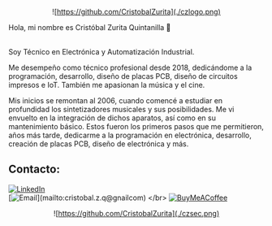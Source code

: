 <div style="text-align: center;">
  
![https://github.com/CristobalZurita](./czlogo.png)
</div>

Hola, mi nombre es Cristóbal Zurita Quintanilla 👋 [<i class="fi fi-rr-drum"></i>](https://www.flaticon.com/)

<br>
Soy Técnico en Electrónica y Automatización Industrial.

Me desempeño como técnico profesional desde 2018, dedicándome a la programación, desarrollo, diseño de placas PCB, diseño de circuitos impresos e IoT. También me apasionan la música y el cine.

Mis inicios se remontan al 2006, cuando comencé a estudiar en profundidad los sintetizadores musicales y sus posibilidades. Me vi envuelto en la integración de dichos aparatos, así como en su mantenimiento básico. Estos fueron los primeros pasos que me permitieron, años más tarde, dedicarme a la programación en electrónica, desarrollo, creación de placas PCB, diseño de electrónica y más.

## Contacto:

[![LinkedIn](https://img.shields.io/badge/LinkedIn-0A66C2?style=for-the-badge&logo=linkedin&logoColor=white&labelColor=101010)](https://www.linkedin.com/in/crist%C3%B3bal-nicol%C3%A1s-zurita-quintanilla-baa320115/)
</br>
[![Email](https://img.shields.io/badge/cristobal.z.q@gnailcom-email_personal_(respuesta_lenta)-D14836?style=for-the-badge&logo=gmail&logoColor=white&labelColor=101010)](mailto:cristobal.z.q@gnailcom)
</br>
[![BuyMeACoffee](https://img.shields.io/badge/Buy_Me_A_Coffee-apoya_mi_trabajo-FFDD00?style=for-the-badge&logo=buy-me-a-coffee&logoColor=white&labelColor=101010)](https://buymeacoffee.com/cristobalzurita)




<div style="text-align: center;">

![https://github.com/CristobalZurita](./czsec.png)


</div>
